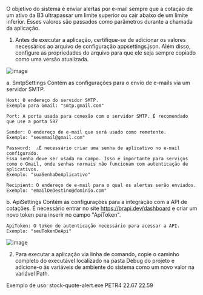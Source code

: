 O objetivo do sistema é enviar alertas por e-mail sempre que a cotação de um ativo da B3 ultrapassar um limite superior ou cair abaixo de um limite inferior. Esses valores são passados como parâmetros durante a chamada da aplicação.

1. Antes de executar a aplicação, certifique-se de adicionar os valores necessários ao arquivo de configuração appsettings.json. Além disso, configure as propriedades do arquivo para que ele seja sempre copiado como uma versão atualizada.

![image](https://github.com/user-attachments/assets/647693eb-1bee-482b-9cd7-00770b140300)

  a. SmtpSettings
    Contém as configurações para o envio de e-mails via um servidor SMTP.
    
    Host: O endereço do servidor SMTP.
    Exemplo para Gmail: "smtp.gmail.com"
    
    Port: A porta usada para conexão com o servidor SMTP. É recomendado que use a porta 587
    
    Sender: O endereço de e-mail que será usado como remetente.
    Exemplo: "seuemail@gmail.com"
    
    Password:  ⚠️É necessário criar uma senha de aplicativo no e-mail configurado. 
    Essa senha deve ser usada no campo. Isso é importante para serviços como o Gmail, onde senhas normais não funcionam com autenticação de aplicativos.
    Exemplo: "suaSenhaDeAplicativo"
    
    Recipient: O endereço de e-mail para o qual os alertas serão enviados.
    Exemplo: "emailDeDestino@dominio.com"
  
  b. ApiSettings
    Contém as configurações para a integração com a API de cotações. É necessário entrar no site https://brapi.dev/dashboard e criar um novo token para inserir no campo "ApiToken".
    
    ApiToken: O token de autenticação necessário para acessar a API.
    Exemplo: "seuTokenDeApi"

   ![image](https://github.com/user-attachments/assets/1b406de4-5774-4675-8c85-3471b8ed2699)

2. Para executar a aplicação via linha de comando, copie o caminho completo do executável localizado na pasta Debug do projeto e adicione-o às variáveis de ambiente do sistema como um novo valor na variável Path.

Exemplo de uso: stock-quote-alert.exe PETR4 22.67 22.59 

